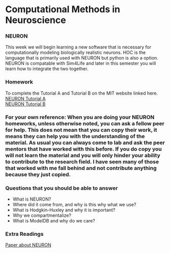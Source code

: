 # Computational Methods in Neuroscience

### NEURON
This week we will begin learning a new software that is necessary for computationally modeling biologically realistic neurons. HOC is the language that is primarily used with NEURON but python is also a option. NEURON is compatable with Sim4Life and later in this semester you will learn how to integrate the two together.  

### Homework
To complete the Tutorial A and Tutorial B on the MIT website linked here. <br>
<a href="http://web.mit.edu/neuron_v7.4/nrntuthtml/tutorial/tutA.html">NEURON Tutorial A</a><br>
<a href="http://web.mit.edu/neuron_v7.4/nrntuthtml/tutorial/tutB.html">NEURON Tutorial B</a>

### For your own reference: When you are doing your NEURON homeworks, unless otherwise noted, you can ask a fellow peer for help. This does not mean that you can copy their work, it means they can help you with the understanding of the material. As usual you can always come to lab and ask the peer mentors that have worked with this before. If you do copy you will not learn the material and you will only hinder your ability to contribute to the research field. I have seen many of those that worked with me fall behind and not contribute anything because they just copied. 

### Questions that you should be able to answer
- What is NEURON?
- Where did it come from, and why is this why what we use?
- What is Hodgkin-Huxley and why it is important?
- Why we compartmentalize?
- What is ModelDB and why do we care? 

### Extra Readings
<a href="https://scholar.google.com/citations?user=lgVfVg0AAAAJ&hl=en&oi=sra">Paper about NEURON</a><br>


